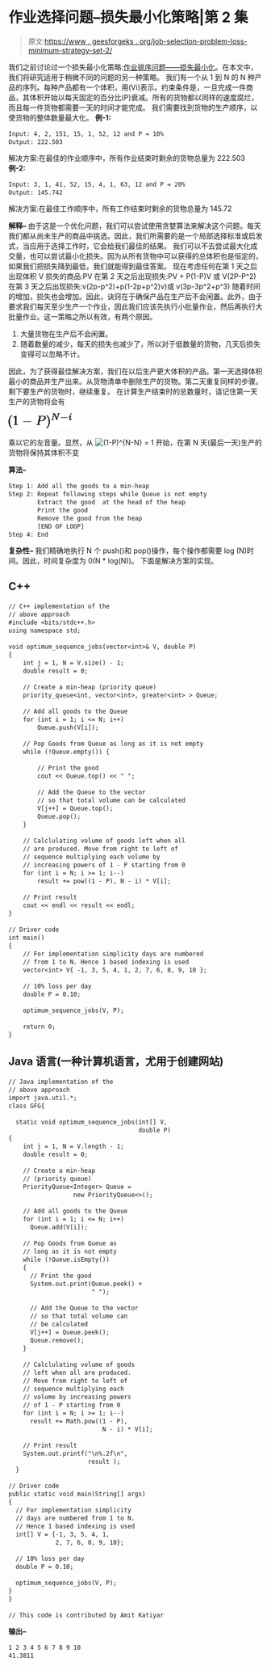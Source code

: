 # 作业选择问题–损失最小化策略|第 2 集

> 原文:[https://www . geesforgeks . org/job-selection-problem-loss-minimum-strategy-set-2/](https://www.geeksforgeeks.org/job-selection-problem-loss-minimization-strategy-set-2/)

我们之前讨论过一个损失最小化策略:[作业排序问题——损失最小化](https://www.geeksforgeeks.org/job-sequencing-problem-loss-minimization/)。在本文中，我们将研究适用于稍微不同的问题的另一种策略。
我们有一个从 1 到 N 的 N 种产品的序列。每种产品都有一个体积，用(Vi)表示。约束条件是，一旦完成一件商品，其体积开始以每天固定的百分比(P)衰减。所有的货物都以同样的速度腐烂，而且每一件货物都需要一天的时间才能完成。
我们需要找到货物的生产顺序，以使货物的整体数量最大化。
**例-1:**

```
Input: 4, 2, 151, 15, 1, 52, 12 and P = 10%
Output: 222.503
```

解决方案:在最佳的作业顺序中，所有作业结束时剩余的货物总量为 222.503
**例-2:**

```
Input: 3, 1, 41, 52, 15, 4, 1, 63, 12 and P = 20%
Output: 145.742
```

解决方案:在最佳工作顺序中，所有工作结束时剩余的货物总量为 145.72

**解释–**
由于这是一个优化问题，我们可以尝试使用贪婪算法来解决这个问题。每天我们都从尚未生产的商品中挑选。因此，我们所需要的是一个局部选择标准或启发式，当应用于选择工作时，它会给我们最佳的结果。
我们可以不去尝试最大化成交量，也可以尝试最小化损失。因为从所有货物中可以获得的总体积也是恒定的，如果我们把损失降到最低，我们就能得到最佳答案。
现在考虑任何在第 1 天之后出现体积 V
损失的商品:PV
在第 2 天之后出现损失:PV + P(1-P)V 或 V(2P-P^2)
在第 3 天之后出现损失:v(2p-p^2)+p(1-2p+p^2)v)或 v(3p-3p^2+p^3)
随着时间的增加，损失也会增加。因此，诀窍在于确保产品在生产后不会闲置。此外，由于要求我们每天至少生产一个作业，因此我们应该先执行小批量作业，然后再执行大批量作业。这一策略之所以有效，有两个原因。

1.  大量货物在生产后不会闲置。
2.  随着数量的减少，每天的损失也减少了，所以对于低数量的货物，几天后损失变得可以忽略不计。

因此，为了获得最佳解决方案，我们在以后生产更大体积的产品。第一天选择体积最小的商品并生产出来。从货物清单中删除生产的货物。第二天重复同样的步骤。剩下要生产的货物时，继续重复。
在计算生产结束时的总数量时，请记住第一天生产的货物将会有

![(1-P)^{N-i}      ](img/38ae75cd398a5e1d6561894dbad7c073.png "Rendered by QuickLaTeX.com")

乘以它的左音量。显然，从
![(1-P)^{N-N} = 1      ](img/cf4c04952eda080e40500b5ad1315b08.png "Rendered by QuickLaTeX.com")
开始，在第 N 天(最后一天)生产的货物将保持其体积不变

**算法–**

```
Step 1: Add all the goods to a min-heap       
Step 2: Repeat following steps while Queue is not empty
        Extract the good  at the head of the heap
        Print the good
        Remove the good from the heap
        [END OF LOOP]
Step 4: End
```

**复杂性–**
我们精确地执行 N 个 push()和 pop()操作，每个操作都需要 log (N)时间。因此，时间复杂度为 0(N * log(N))。
下面是解决方案的实现。

## C++

```
// C++ implementation of the
// above approach
#include <bits/stdc++.h>
using namespace std;

void optimum_sequence_jobs(vector<int>& V, double P)
{
    int j = 1, N = V.size() - 1;
    double result = 0;

    // Create a min-heap (priority queue)
    priority_queue<int, vector<int>, greater<int> > Queue;

    // Add all goods to the Queue
    for (int i = 1; i <= N; i++)
        Queue.push(V[i]);   

    // Pop Goods from Queue as long as it is not empty
    while (!Queue.empty()) {

        // Print the good
        cout << Queue.top() << " ";

        // Add the Queue to the vector
        // so that total volume can be calculated
        V[j++] = Queue.top();
        Queue.pop();
    }

    // Calclulating volume of goods left when all
    // are produced. Move from right to left of
    // sequence multiplying each volume by
    // increasing powers of 1 - P starting from 0
    for (int i = N; i >= 1; i--)
        result += pow((1 - P), N - i) * V[i];   

    // Print result
    cout << endl << result << endl;
}

// Driver code
int main()
{
    // For implementation simplicity days are numbered
    // from 1 to N. Hence 1 based indexing is used
    vector<int> V{ -1, 3, 5, 4, 1, 2, 7, 6, 8, 9, 10 };

    // 10% loss per day
    double P = 0.10;

    optimum_sequence_jobs(V, P);

    return 0;
}
```

## Java 语言(一种计算机语言，尤用于创建网站)

```
// Java implementation of the
// above approach
import java.util.*;
class GFG{

  static void optimum_sequence_jobs(int[] V,
                                    double P)
{
    int j = 1, N = V.length - 1;
    double result = 0;

    // Create a min-heap
    // (priority queue)
    PriorityQueue<Integer> Queue =
                  new PriorityQueue<>();

    // Add all goods to the Queue
    for (int i = 1; i <= N; i++)
      Queue.add(V[i]);   

    // Pop Goods from Queue as
    // long as it is not empty
    while (!Queue.isEmpty())
    {
      // Print the good
      System.out.print(Queue.peek() +
                       " ");

      // Add the Queue to the vector
      // so that total volume can
      // be calculated
      V[j++] = Queue.peek();
      Queue.remove();
    }

    // Calclulating volume of goods
    // left when all are produced.
    // Move from right to left of
    // sequence multiplying each
    // volume by increasing powers
    // of 1 - P starting from 0
    for (int i = N; i >= 1; i--)
      result += Math.pow((1 - P),
                          N - i) * V[i];   

    // Print result
    System.out.printf("\n%.2f\n",
                      result );
  }

// Driver code
public static void main(String[] args)
{
  // For implementation simplicity
  // days are numbered from 1 to N.
  // Hence 1 based indexing is used
  int[] V = {-1, 3, 5, 4, 1,
             2, 7, 6, 8, 9, 10};

  // 10% loss per day
  double P = 0.10;

  optimum_sequence_jobs(V, P);
}
}

// This code is contributed by Amit Katiyar
```

**输出–**

```
1 2 3 4 5 6 7 8 9 10 
41.3811
```